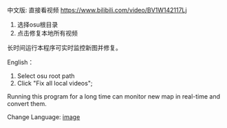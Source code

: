 中文版: 直接看视频 https://www.bilibili.com/video/BV1W142117Lj
1. 选择osu根目录
2. 点击修复本地所有视频

长时间运行本程序可实时监控新图并修复。

English：
1. Select osu root path
2. Click "Fix all local videos";


Running this program for a long time can monitor new map in real-time and convert them.

Change Language:
[image](https://raw.githubusercontent.com/wanjiaXG/osu-video-convert/master/language.png)
